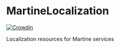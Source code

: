 # MartineLocalization

[![Crowdin](https://badges.crowdin.net/martinebot/localized.svg)](https://translate.martinebot.com)

Localization resources for Martine services
